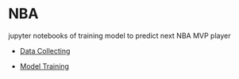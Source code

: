 # NBA
jupyter notebooks of training model to predict next NBA MVP player


- [Data Collecting](https://github.com/scleeza/NBA/blob/main/Collect_data.ipynb)

- [Model Training](https://github.com/scleeza/NBA/blob/main/mvp_model.ipynb)
